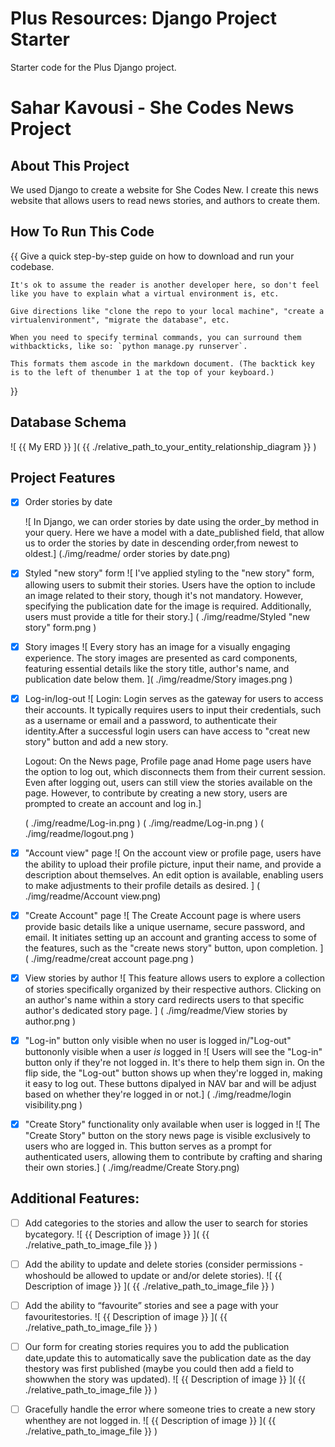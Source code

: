 # Plus Resources: Django Project Starter

Starter code for the Plus Django project.

# Sahar Kavousi - She Codes News Project

## About This Project
We used Django to create a website for She Codes New. I create this news website that allows users to read news stories, and authors to create them. 

## How To Run This Code

{{
    Give a quick step-by-step guide on how to download and run your codebase.

    It's ok to assume the reader is another developer here, so don't feel like you have to explain what a virtual environment is, etc.
    
    Give directions like "clone the repo to your local machine", "create a virtualenvironment", "migrate the database", etc.

    When you need to specify terminal commands, you can surround them withbackticks, like so: `python manage.py runserver`. 
    
    This formats them ascode in the markdown document. (The backtick key is to the left of thenumber 1 at the top of your keyboard.)

}}

## Database Schema
![ {{ My ERD }} ]( {{ ./relative_path_to_your_entity_relationship_diagram }} )

## Project Features
- [x] Order stories by date
    
    ![ In Django, we can order stories by date using the order_by method in your query. Here we have a model with a date_published field, that allow us to order the stories by date in descending order,from newest to oldest.]
    (./img/readme/ order stories by date.png) 

 - [x] Styled "new story" form
    ![ I've applied styling to the "new story" form, allowing users to submit their stories. Users have the option to include an image related to their story, though it's not mandatory. However, specifying the publication date for the image is required. Additionally, users must provide a title for their story.]
    ( ./img/readme/Styled "new story" form.png )

- [x] Story images
    ![ Every story has an image for a visually engaging experience. The story images are presented as card components, featuring essential details like the story title, author's name, and publication date below them. ]( ./img/readme/Story images.png )

- [x] Log-in/log-out
    ![ Login:
    Login serves as the gateway for users to access their accounts. It typically requires users to input their credentials, such as a username or email and a password, to authenticate their identity.After a successful login users can have access to "creat new story" button and add a new story.

    Logout: On the News page, Profile page anad Home page users have the option to log out, which disconnects them from their current session. Even after logging out, users can still view the stories available on the page. However, to contribute by creating a new story, users are prompted to create an account and log in.]
    
    ( ./img/readme/Log-in.png )
    ( ./img/readme/Log-in.png )
    ( ./img/readme/logout.png )

- [x] "Account view" page
    ![ On the account view or profile page, users have the ability to upload their profile picture, input their name, and provide a description about themselves. An edit option is available, enabling users to make adjustments to their profile details as desired. ]
    ( ./img/readme/Account view.png)

- [x] "Create Account" page
    ![ The Create Account page is where users provide basic details like a unique username, secure password, and email. It initiates setting up an account and granting access to some of the features, such as the "create news story" button, upon completion. ]
    ( ./img/readme/creat account page.png )

- [x] View stories by author
    ![ This feature allows users to explore a collection of stories specifically organized by their respective authors. Clicking on an author's name within a story card redirects users to that specific author's dedicated story page. ]
    ( ./img/readme/View stories by author.png )

- [x] "Log-in" button only visible when no user is logged in/"Log-out" buttononly visible when a user *is* logged in
    ![ Users will see the "Log-in" button only if they're not logged in. It's there to help them sign in. On the flip side, the "Log-out" button shows up when they're logged in, making it easy to log out. These buttons dipalyed in NAV bar and will be adjust based on whether they're logged in or not.]
    ( ./img/readme/login visibility.png )

- [x] "Create Story" functionality only available when user is logged in
    ![ The "Create Story" button on the story news page is visible exclusively to users who are logged in. This button serves as a prompt for authenticated users, allowing them to contribute by crafting and sharing their own stories.]
    ( ./img/readme/Create Story.png)


## Additional Features:

- [ ] Add categories to the stories and allow the user to search for stories bycategory.
    ![ {{ Description of image }} ]( {{ ./relative_path_to_image_file }} )

- [ ] Add the ability to update and delete stories (consider permissions - whoshould be allowed to update or and/or delete stories).
    ![ {{ Description of image }} ]( {{ ./relative_path_to_image_file }} )

- [ ] Add the ability to “favourite” stories and see a page with your favouritestories.
    ![ {{ Description of image }} ]( {{ ./relative_path_to_image_file }} )

- [ ] Our form for creating stories requires you to add the publication date,update this to automatically save the publication date as the day thestory was first published (maybe you could then add a field to showwhen the story was updated).
    ![ {{ Description of image }} ]( {{ ./relative_path_to_image_file }} )


- [ ] Gracefully handle the error where someone tries to create a new story whenthey are not logged in.
    ![ {{ Description of image }} ]( {{ ./relative_path_to_image_file }} )

